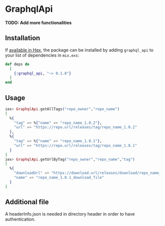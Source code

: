 # GraphqlApi

**TODO: Add more functionalities**

## Installation

If [available in Hex](https://hex.pm/docs/publish), the package can be installed
by adding `graphql_api` to your list of dependencies in `mix.exs`:

```elixir
def deps do
  [
    {:graphql_api, "~> 0.1.0"}
  ]
end
```

## Usage

```elixir
iex> GraphqlApi.getAllTags("repo_owner","repo_name")
[
  %{
    "tag" => %{"name" => "repo_name_1.0.2"},
    "url" => "https://repo.url/releases/tag/repo_name_1.0.2"
  },
  %{
    "tag" => %{"name" => "repo_name_1.0.1"},
    "url" => "https://repo.url/releases/tag/repo_name_1.0.1"
  }
]
iex> GraphqlApi.getUrlByTag("repo_owner","repo_name","tag")
[
  %{
    "downloadUrl" => "https://download.url/releases/download/repo_name_1.0.1/download_file",
    "name" => "repo_name_1.0.1_download_file"
  }
]
```

## Additional file

A headerInfo.json is needed in directory header in order to have authentication.
